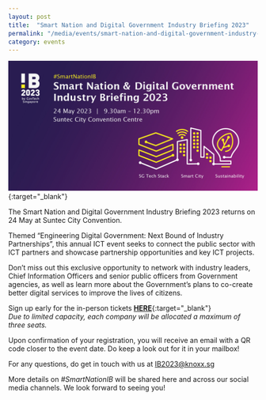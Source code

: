 ```yaml
---
layout: post
title:  "Smart Nation and Digital Government Industry Briefing 2023"
permalink: "/media/events/smart-nation-and-digital-government-industry-briefing-2023"
category: events
---
```


[![Smart Nation and Digital Government Industry Briefing 2023](/images/media/events/Industry-Briefing-2023-banner2.jpg)](https://go.gov.sg/ib2023-gt){:target="_blank"}
 
The Smart Nation and Digital Government Industry Briefing 2023 returns on 24 May at Suntec City Convention.

Themed “Engineering Digital Government: Next Bound of Industry Partnerships”, this annual ICT event seeks to connect the public sector with ICT partners and showcase partnership opportunities and key ICT projects.

Don’t miss out this exclusive opportunity to network with industry leaders, Chief Information Officers and senior public officers from Government agencies, as well as learn more about the Government’s plans to co-create better digital services to improve the lives of citizens.

Sign up early for the in-person tickets [**HERE**](https://go.gov.sg/ib2023-gt){:target="_blank"}
<br>*Due to limited capacity, each company will be allocated a maximum of three seats.*

Upon confirmation of your registration, you will receive an email with a QR code closer to the event date. Do keep a look out for it in your mailbox!

For any questions, do get in touch with us at <IB2023@knoxx.sg>

More details on *#SmartNationIB* will be shared here and across our social media channels. We look forward to seeing you!
